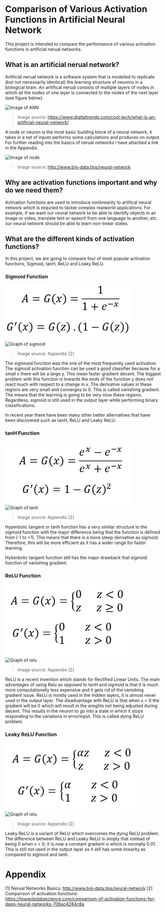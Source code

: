 # Comparison of Various Activation Functions in Artificial Neural Network 
This project is intended to compare the performance of various activation functions in artificial nerual networks.

## What is an artificial nerual network?
Artificial nerual network is a software system that is modelled to replicate (but not necessarily identical) the learning structure of neurons in a biological brain. An aritifical nerual consists of multiple layers of nodes in which all the nodes of one layer is connected to the nodes of the next layer (see figure below).

![Image of ANN](https://icdn6.digitaltrends.com/image/artificial_neural_network_1-720x720.jpg)
>Image source: https://www.digitaltrends.com/cool-tech/what-is-an-artificial-neural-network/


A node or neuron is the most basic building block of a neural network, it takes in a set of inputs performs some calculations and produces on output. For further reading into the basics of nerual networks I have attached a link in the Appendix.

![Image of node](http://www.big-data.tips/wp-content/uploads/2016/06/perceptron-model.jpg)
>Image source: http://www.big-data.tips/neural-network

## Why are activation functions important and why do we need them?
Activation functions are used to introduce nonlinearity to artifical neural network which is requried to tackle complex realworld applications. For example, if we want our neural network to be able to identify objects in an image or video, translate text or speech from one language to another, etc. our
neural network should be able to learn non-linear states. 

## What are the different kinds of activation functions?

In this project, we are going to compare four of most popular activation functions, Sigmoid, tanH, ReLU and Leaky ReLU. 

### Sigmoid Function
![Image of sigmoid eq](/Images/sigmoid-function.PNG)
![Graph of sigmoid](https://cdn-images-1.medium.com/max/1200/1*Myto4ZQagAOoyom4tqkaRQ.png)
>Image source: Appendix [2]




The signmoid function was the one of the most frequently used activation. The sigmoid activation function can be used a good classifier because for a small x there will be a large y. This mean faster gradient decent. The biggest problem with this function is towards the ends of the function y does not react much with respect to a change in x. The derivative values in these regions are very small and converges to 0. This is called vanishing gradient. The means that the learning is going to be very slow these regions. Regardless, sigmoid is still used in the output layer while performing binary classifications.

In recent year there have been many other better alternatives that have been discovered such as tanH, ReLU and Leaky ReLU. 

### tanH Function
![Image of tanh eq](/Images/tanh.PNG)
![Graph of tanh](https://cdn-images-1.medium.com/max/1200/1*51Q7QouspCkOvENni2RwfQ.png)
>Image source: Appendix [2]

Hyperbolic tangent or tanh function has a very similar structure to the sigmoid function with the major difference being that the function is defined from (-1 to +1). This means that there is a more steep derivative as sigmoid. Therefore, this will be more efficient as it has a wider range for faster learning. 

Hyberbolic tangent function still has the major drawback that sigmoid function of vanishing gradient.


### ReLU Function
![Image of relu eq](/Images/relu.PNG)
![Graph of relu](https://cdn-images-1.medium.com/max/1200/1*m_0v2nY5upLmCU-0SuGZXg.png)
>Image source: Appendix [2]

ReLU is a recent invention which stands for Rectified Linear Units. The main advantages of using Relu as opposed to tanH and sigmoid is that it is much more computationally less expensive and it gets rid of the vanishing gradient issue. ReLU is mostly used in the hidden layers, it is almost never used in the output layer. The disadvantage with ReLU is that when x < 0 the gradient will be 0 which will result in the wieghts not being adjusted during decent. This results in the neuron to go into a state in which it stops responding to the variations in error/input. This is called dying ReLU problem.


### Leaky ReLU Function
![Image of relu eq](/Images/leaky-relu.PNG)
![Graph of relu](https://cdn-images-1.medium.com/max/1200/1*gDIUV3yonKbIWh_9Kl4ShQ.png)
>Image source: Appendix [2]

Leaky ReLU is a variant of ReLU which overcomes the dying ReLU problem. The difference between ReLU and Leaky ReLU is simply that instead of being 0 when x < 0; it is now a constant gradient α which is normally 0.01. This is still not used in the output layer as it still has some linearity as compared to sigmoid and tanh.









# Appendix
[1] Nerual Networks Basics: http://www.big-data.tips/neural-network
[2] Comparison of activation functions: https://towardsdatascience.com/comparison-of-activation-functions-for-deep-neural-networks-706ac4284c8a
